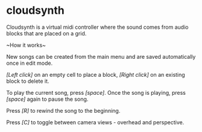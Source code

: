 # cloudsynth

Cloudsynth is a virtual midi controller where the sound comes from audio blocks that are placed on a grid.

~How it works~

New songs can be created from the main menu and are saved automatically once in edit mode.

*[Left click]* on an empty cell to place a block, *[Right click]* on an existing block to delete it.

To play the current song, press *[space]*. Once the song is playing, press *[space]* again to pause the song.

Press *[R]* to rewind the song to the beginning.

Press *[C]* to toggle between camera views - overhead and perspective.

